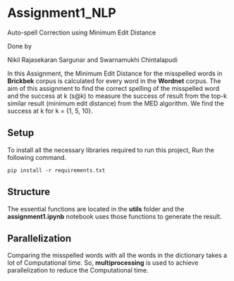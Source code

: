 # Assignment1_NLP
Auto-spell Correction using Minimum Edit Distance

Done by 

Nikil Rajasekaran Sargunar and Swarnamukhi Chintalapudi

In this Assignment, the Minimum Edit Distance for the misspelled words in **Brickbek** corpus is calculated for every word in the **Wordnet** corpus. The aim of this assignment to find the correct spelling of the misspelled word and the success at k (s@k) to measure the success of result from the top-k similar result (minimum edit distance) from the MED algorithm. We find the success at k for k = {1, 5, 10}. 

## Setup
To install all the necessary libraries required to run this project, Run the following command.

```pip install -r requirements.txt```

## Structure
The essential functions are located in the **utils** folder and the **assignment1.ipynb** notebook uses those functions to generate the result.

## Parallelization
Comparing the misspelled words with all the words in the dictionary takes a lot of Computational time. So, **multiprocessing** is used to achieve parallelization to reduce the Computational time. 
